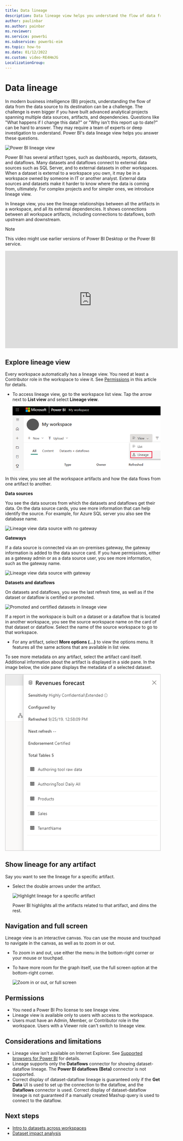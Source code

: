 ```yaml
---
title: Data lineage
description: Data lineage view helps you understand the flow of data from the data source to its destination.
author: paulinbar
ms.author: painbar
ms.reviewer: 
ms.service: powerbi
ms.subservice: powerbi-eim
ms.topic: how-to
ms.date: 01/12/2022
ms.custom: video-RE4HmJG
LocalizationGroup: 
---
```

# Data lineage
In modern business intelligence (BI) projects, understanding the flow of data from the data source to its destination can be a challenge. The challenge is even bigger if you have built advanced analytical projects spanning multiple data sources, artifacts, and dependencies. Questions like "What happens if I change this data?" or "Why isn't this report up to date?" can be hard to answer. They may require a team of experts or deep investigation to understand. Power BI's data lineage view helps you answer these questions.

![Power BI lineage view](media/service-data-lineage/service-data-lineage-view.png)
 
Power BI has several artifact types, such as dashboards, reports, datasets, and dataflows. Many datasets and dataflows connect to external data sources such as SQL Server, and to external datasets in other workspaces. When a dataset is external to a workspace you own, it may be in a workspace owned by someone in IT or another analyst. External data sources and datasets make it harder to know where the data is coming from, ultimately. For complex projects and for simpler ones, we introduce lineage view.

In lineage view, you see the lineage relationships between all the artifacts in a workspace, and all its external dependencies. It shows connections between all workspace artifacts, including connections to dataflows, both upstream and downstream.    

> [!NOTE]  
> This video might use earlier versions of Power BI Desktop or the Power BI service.

<iframe width="560" height="315" src="https://www.microsoft.com/videoplayer/embed/RE4HmJG" frameborder="0" allowfullscreen></iframe>

## Explore lineage view

Every workspace automatically has a lineage view. You need at least a Contributor role in the workspace to view it. See [Permissions](#permissions) in this article for details.

* To access lineage view, go to the workspace list view. Tap the arrow next to **List view** and select **Lineage view**.

   ![Switch to lineage view](media/service-data-lineage/service-data-lineage-view-select.png)

In this view, you see all the workspace artifacts and how the data flows from one artifact to another.

**Data sources**

You see the data sources from which the datasets and dataflows get their data. On the data source cards, you see more information that can help identify the source. For example, for Azure SQL server you also see the database name.

![Lineage view data source with no gateway](media/service-data-lineage/service-data-lineage-data-source-card.png)
 
**Gateways**

If a data source is connected via an on-premises gateway, the gateway information is added to the data source card. If you have permissions, either as a gateway admin or as a data source user, you see more information, such as the gateway name.

![Lineage view data source with gateway](media/service-data-lineage/service-data-lineage-data-gateway-card.png)

**Datasets and dataflows**
 
On datasets and dataflows, you see the last refresh time, as well as if the dataset or dataflow is certified or promoted.

![Promoted and certified datasets in lineage view](media/service-data-lineage/service-data-lineage-promoted-certified.png)
 
If a report in the workspace is built on a dataset or a dataflow that is located in another workspace, you see the source workspace name on the card of that dataset or dataflow. Select the name of the source workspace to go to that workspace.

* For any artifact, select **More options (...)** to view the options menu. It features all the same actions that are available in list view.

To see more metadata on any artifact, select the artifact card itself. Additional information about the artifact is displayed in a side pane. In the image below, the side pane displays the metadata of a selected dataset.

![Side pane with more information](media/service-data-lineage/service-data-lineage-side-pane.png)
 
## Show lineage for any artifact 

Say you want to see the lineage for a specific artifact.

* Select the double arrows under the artifact.

   ![Highlight lineage for a specific artifact](media/service-data-lineage/service-data-lineage-specific-artifact.png)

   Power BI highlights all the artifacts related to that artifact, and dims the rest. 

## Navigation and full screen 

Lineage view is an interactive canvas. You can use the mouse and touchpad to navigate in the canvas, as well as to zoom in or out.

* To zoom in and out, use either the menu in the bottom-right corner or your mouse or touchpad.
* To have more room for the graph itself, use the full screen option at the bottom-right corner. 

    ![Zoom in or out, or full screen](media/service-data-lineage/service-data-lineage-zoom.png)

## Permissions

* You need a Power BI Pro license to see lineage view.
* Lineage view is available only to users with access to the workspace.
* Users must have an Admin, Member, or Contributor role in the workspace. Users with a Viewer role can't switch to lineage view.


## Considerations and limitations

* Lineage view isn't available on Internet Explorer. See [Supported browsers for Power BI](../fundamentals/power-bi-browsers.md) for details.
* Lineage supports only the **Dataflows** connector for showing dataset-dataflow lineage. The **Power BI dataflows (Beta)** connector is not supported.
* Correct display of dataset-dataflow lineage is guaranteed only if the **Get Data** UI is used to set up the connection to the dataflow, and the **Dataflows** connector is used. Correct display of dataset-dataflow lineage is not guaranteed if a manually created Mashup query is used to connect to the dataflow.

## Next steps

* [Intro to datasets across workspaces](../connect-data/service-datasets-across-workspaces.md)
* [Dataset impact analysis](service-dataset-impact-analysis.md)
